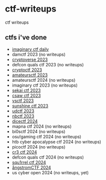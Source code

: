 # ctf-writeups
ctf writeups

## ctfs i've done

- [imaginary ctf daily](imaginary-ctf)
- damctf 2023 (no writeups)
- [cryptoverse 2023](cryptoverse-2023)
- defcon quals ctf 2023 (no writeups)
- [cryptoctf 2023](cryptoctf-2023)
- [amateursctf 2023](amateursctf-2023)
- amateursctf 2024 (no writeups)
- imaginary ctf 2023 (no writeups)
- [sekai ctf 2023](sekaictf-2023)
- [csaw ctf 2023](csaw-ctf-2023)
- [vsctf 2023](vsctf-2023)
- [sunshine ctf 2023](sunshinectf-2023)
- [udctf 2023](udctf-2023)
- [nbctf 2023](nbctf-2023)
- [dicectf 2024](dicectf-2024)
- mapna ctf 2024 (no writeups)
- bi0sctf 2024 (no writeups)
- osu!gaming ctf 2024 (no writeups)
- htb cyber apocalypse ctf 2024 (no writeups)
- picoctf 2024 (no writeups)
- [cr3 ctf 2024](cr3-ctf-2024)
- defcon quals ctf 2024 (no writeups)
- [squ1rrel ctf 2024](squ1rrel-ctf-2024)
- [ångstromCTF 2024](angstromctf-2024)
- us cyber open 2024 (no writeups, yet)

